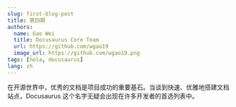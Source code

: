 ```yaml
---
slug: first-blog-post
title: 第四期
authors:
  name: Gao Wei
  title: Docusaurus Core Team
  url: https://github.com/wgao19
  image_url: https://github.com/wgao19.png
tags: [hola, docusaurus]
lang: zh
---
```


在开源世界中，优秀的文档是项目成功的重要基石。当谈到快速、优雅地搭建文档站点，Docusaurus 这个名字无疑会出现在许多开发者的首选列表中。
